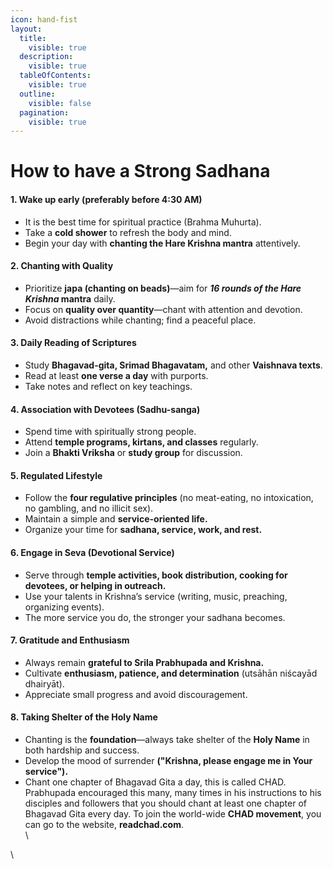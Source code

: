 ```yaml
---
icon: hand-fist
layout:
  title:
    visible: true
  description:
    visible: true
  tableOfContents:
    visible: true
  outline:
    visible: false
  pagination:
    visible: true
---
```


# How to have a Strong Sadhana

#### 1. Wake up early (preferably **before 4:30 AM**)

* It is the best time for spiritual practice (Brahma Muhurta).
* Take a **cold shower** to refresh the body and mind.
* Begin your day with **chanting the Hare Krishna mantra** attentively.



#### **2. Chanting with Quality**

* Prioritize **japa (chanting on beads)**—aim for _**16 rounds of the Hare Krishna**_**&#x20;mantra** daily.
* Focus on **quality over quantity**—chant with attention and devotion.
* Avoid distractions while chanting; find a peaceful place.



#### 3. **Daily Reading of Scriptures**

* Study **Bhagavad-gita, Srimad Bhagavatam,** and other **Vaishnava texts**.
* Read at least **one verse a day** with purports.
* Take notes and reflect on key teachings.



#### 4. **Association with Devotees (Sadhu-sanga)**

* Spend time with spiritually strong people.
* Attend **temple programs, kirtans, and classes** regularly.
* Join a **Bhakti Vriksha** or **study group** for discussion.



#### **5. Regulated Lifestyle**

* Follow the **four regulative principles** (no meat-eating, no intoxication, no gambling, and no illicit sex).
* Maintain a simple and **service-oriented life.**
* Organize your time for **sadhana, service, work, and rest.**



#### **6. Engage in Seva (Devotional Service)**

* Serve through **temple activities, book distribution, cooking for devotees, or helping in outreach.**
* Use your talents in Krishna’s service (writing, music, preaching, organizing events).
* The more service you do, the stronger your sadhana becomes.



#### **7. Gratitude and Enthusiasm**

* Always remain **grateful to Srila Prabhupada and Krishna.**
* Cultivate **enthusiasm, patience, and determination** (utsāhān niścayād dhairyāt).
* Appreciate small progress and avoid discouragement.



#### **8. Taking Shelter of the Holy Name**

* Chanting is the **foundation**—always take shelter of the **Holy Name** in both hardship and success.
* Develop the mood of surrender **("Krishna, please engage me in Your service").**
* Chant one chapter of Bhagavad Gita a day, this is called CHAD. Prabhupada encouraged this many, many times in his instructions to his disciples and followers that you should chant at least one chapter of Bhagavad Gita every day. To join the world-wide **CHAD movement**, you can go to the website, **readchad.com**.\
  \


\
